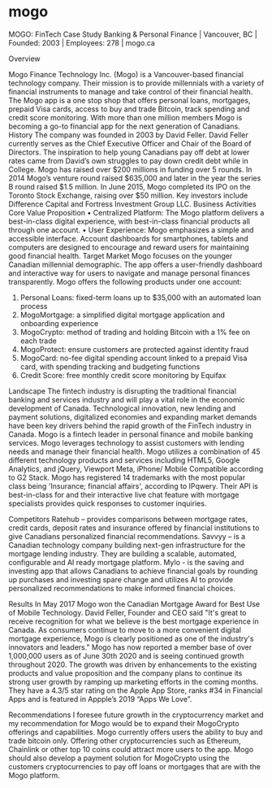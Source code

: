 # mogo
MOGO: FinTech Case Study
Banking & Personal Finance | Vancouver, BC | Founded: 2003 | Employees: 278 | mogo.ca

Overview 

Mogo Finance Technology Inc. (Mogo) is a Vancouver-based financial technology company. Their mission is to provide millennials with a variety of financial instruments to manage and take control of their financial health. The Mogo app is a one stop shop that offers personal loans, mortgages, prepaid Visa cards, access to buy and trade Bitcoin, track spending and credit score monitoring. With more than one million members Mogo is becoming a go-to financial app for the next generation of Canadians. 
History
The company was founded in 2003 by David Feller. David Feller currently serves as the Chief Executive Officer and Chair of the Board of Directors. The inspiration to help young Canadians pay off debt at lower rates came from David’s own struggles to pay down credit debt while in College. Mogo has raised over $200 millions in funding over 5 rounds. In 2014 Mogo’s venture round raised $635,000 and later in the year the series B round raised $1.5 million. In June 2015, Mogo completed its IPO on the Toronto Stock Exchange, raising over $50 million.   Key investors include Difference Capital and Fortress Investment Group LLC. 
Business Activities
Core Value Proposition
 • Centralized Platform: The Mogo platform delivers a best-in-class digital experience, with best-in-class financial products all through one account.
• User Experience: Mogo emphasizes a simple and accessible interface. Account dashboards for smartphones, tablets and computers are designed to encourage and reward users for maintaining good financial health. 
Target Market
Mogo focuses on the younger Canadian millennial demographic. The app offers a user-friendly dashboard and interactive way for users to navigate and manage personal finances transparently. Mogo offers the following products under one account:
1.	Personal Loans: fixed-term loans up to $35,000 with an automated loan process
2.	MogoMortgage: a simplified digital mortgage application and onboarding experience
3.	MogoCrypto: method of trading and holding Bitcoin with a 1% fee on each trade
4.	MogoProtect: ensure customers are protected against identity fraud
5.	MogoCard: no-fee digital spending account linked to a prepaid Visa card, with spending tracking and budgeting functions
6.	Credit Score: free monthly credit score monitoring by Equifax


Landscape
The fintech industry is disrupting the traditional financial banking and services industry and will play a vital role in the economic development of Canada. Technological innovation, new lending and payment solutions, digitalized economies and expanding market demands have been key drivers behind the rapid growth of the FinTech industry in Canada.
Mogo is a fintech leader in personal finance and mobile banking services. Mogo leverages technology to assist customers with lending needs and manage their financial health. Mogo utilizes a combination of 45 different technology products and services including HTML5, Google Analytics, and jQuery, Viewport Meta, iPhone/ Mobile Compatible according to G2 Stack. Mogo has registered 14 trademarks with the most popular class being 'Insurance; financial affairs', according to IPqwery.  Their API is best-in-class for and their interactive live chat feature with mortgage specialists provides quick responses to customer inquiries. 

Competitors 
Ratehub – provides comparisons between mortgage rates, credit cards, deposit rates and insurance offered by financial institutions to give Canadians personalized financial recommendations.
Savvyy – is a Canadian technology company building next-gen infrastructure for the mortgage lending industry. They are building a scalable, automated, configurable and AI ready mortgage platform. 
Mylo - is the saving and investing app that allows Canadians to achieve financial goals by rounding up purchases and investing spare change and utilizes AI to provide personalized recommendations to make informed financial choices.

Results
In May 2017 Mogo won the Canadian Mortgage Award for Best Use of Mobile Technology. David Feller, Founder and CEO said "It's great to receive recognition for what we believe is the best mortgage experience in Canada. As consumers continue to move to a more convenient digital mortgage experience, Mogo is clearly positioned as one of the industry's innovators and leaders."  Mogo has now reported a member base of over 1,000,000 users as of June 30th 2020 and is seeing continued growth throughout 2020. The growth was driven by enhancements to the existing products and value proposition and the company plans to continue its strong user growth by ramping up marketing efforts in the coming months. They have a 4.3/5 star rating on the Apple App Store, ranks #34 in Financial Apps and is featured in Appple’s 2019 “Apps We Love”. 

Recommendations
I foresee future growth in the cryptocurrency market and my recommendation for Mogo would be to  expand their MogoCrypto offerings and capabilities. Mogo currently offers users the ability to buy and trade bitcoin only. Offering other cryptocurrencies such as Ethereum, Chainlink or other top 10 coins could attract more users to the app. Mogo should also develop a payment solution for MogoCrypto using the customers cryptocurrencies to pay off  loans or mortgages that are with the Mogo platform. 

